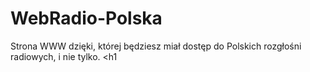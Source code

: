 # WebRadio-Polska
Strona WWW dzięki, której będziesz miał dostęp do Polskich rozgłośni radiowych, i nie tylko.
<h1</h1>
